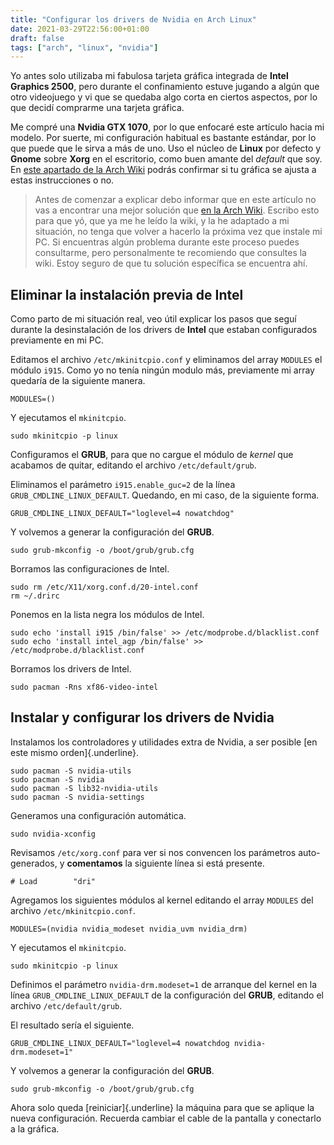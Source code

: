 ```yaml
---
title: "Configurar los drivers de Nvidia en Arch Linux"
date: 2021-03-29T22:56:00+01:00
draft: false
tags: ["arch", "linux", "nvidia"]
---
```


Yo antes solo utilizaba mi fabulosa tarjeta gráfica integrada de **Intel
Graphics 2500**, pero durante el confinamiento estuve jugando a algún
que otro videojuego y vi que se quedaba algo corta en ciertos aspectos,
por lo que decidí comprarme una tarjeta gráfica.

Me compré una **Nvidia GTX 1070**, por lo que enfocaré este artículo
hacia mi modelo. Por suerte, mi configuración habitual es bastante
estándar, por lo que puede que le sirva a más de uno. Uso el núcleo de
**Linux** por defecto y **Gnome** sobre **Xorg** en el escritorio, como
buen amante del *default* que soy. En [este apartado de la Arch
Wiki](https://wiki.archlinux.org/index.php/NVIDIA#Installation) podrás
confirmar si tu gráfica se ajusta a estas instrucciones o no.

> Antes de comenzar a explicar debo informar que en este artículo no vas
> a encontrar una mejor solución que [en la Arch
> Wiki](https://wiki.archlinux.org/index.php/NVIDIA). Escribo esto para
> que yó, que ya me he leído la wiki, y la he adaptado a mi situación,
> no tenga que volver a hacerlo la próxima vez que instale mi PC. Si
> encuentras algún problema durante este proceso puedes consultarme,
> pero personalmente te recomiendo que consultes la wiki. Estoy seguro
> de que tu solución específica se encuentra ahí.

## Eliminar la instalación previa de Intel

Como parto de mi situación real, veo útil explicar los pasos que seguí
durante la desinstalación de los drivers de **Intel** que estaban
configurados previamente en mi PC.

Editamos el archivo `/etc/mkinitcpio.conf` y eliminamos del
array `MODULES` el módulo `i915`. Como yo no tenía ningún modulo más,
previamente mi array quedaría de la siguiente manera.

    MODULES=()

Y ejecutamos el `mkinitcpio`.

    sudo mkinitcpio -p linux

Configuramos el **GRUB**, para que no cargue el módulo de *kernel* que
acabamos de quitar, editando el archivo `/etc/default/grub`.

Eliminamos el parámetro `i915.enable_guc=2` de la línea
`GRUB_CMDLINE_LINUX_DEFAULT`. Quedando, en mi caso, de la siguiente
forma.

    GRUB_CMDLINE_LINUX_DEFAULT="loglevel=4 nowatchdog"

Y volvemos a generar la configuración del **GRUB**.

    sudo grub-mkconfig -o /boot/grub/grub.cfg

Borramos las configuraciones de Intel.

    sudo rm /etc/X11/xorg.conf.d/20-intel.conf
    rm ~/.drirc

Ponemos en la lista negra los módulos de Intel.

    sudo echo 'install i915 /bin/false' >> /etc/modprobe.d/blacklist.conf
    sudo echo 'install intel_agp /bin/false' >> /etc/modprobe.d/blacklist.conf

Borramos los drivers de Intel.

    sudo pacman -Rns xf86-video-intel

## Instalar y configurar los drivers de Nvidia

Instalamos los controladores y utilidades extra de Nvidia, a ser posible
[en este mismo orden]{.underline}.

    sudo pacman -S nvidia-utils
    sudo pacman -S nvidia
    sudo pacman -S lib32-nvidia-utils
    sudo pacman -S nvidia-settings

Generamos una configuración automática.

    sudo nvidia-xconfig

Revisamos `/etc/xorg.conf` para ver si nos convencen los
parámetros auto-generados, y **comentamos** la siguiente línea si está
presente.

    # Load        "dri"

Agregamos los siguientes módulos al kernel editando el array `MODULES`
del archivo `/etc/mkinitcpio.conf`.

    MODULES=(nvidia nvidia_modeset nvidia_uvm nvidia_drm)

Y ejecutamos el `mkinitcpio`.

    sudo mkinitcpio -p linux

Definimos el parámetro `nvidia-drm.modeset=1` de arranque del kernel en
la línea `GRUB_CMDLINE_LINUX_DEFAULT` de la configuración del **GRUB**,
editando el archivo `/etc/default/grub`.

El resultado sería el siguiente.

    GRUB_CMDLINE_LINUX_DEFAULT="loglevel=4 nowatchdog nvidia-drm.modeset=1"

Y volvemos a generar la configuración del **GRUB**.

    sudo grub-mkconfig -o /boot/grub/grub.cfg

Ahora solo queda [reiniciar]{.underline} la máquina para que se aplique
la nueva configuración. Recuerda cambiar el cable de la pantalla y
conectarlo a la gráfica.
